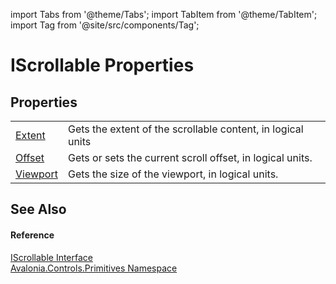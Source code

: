 import Tabs from '@theme/Tabs'; 
import TabItem from '@theme/TabItem'; 
import Tag from '@site/src/components/Tag'; 

# IScrollable Properties




## Properties
<table>
<tr>
<td><a href="P_Avalonia_Controls_Primitives_IScrollable_Extent">Extent</a></td>
<td>Gets the extent of the scrollable content, in logical units</td>
</tr>
<tr>
<td><a href="P_Avalonia_Controls_Primitives_IScrollable_Offset">Offset</a></td>
<td>Gets or sets the current scroll offset, in logical units.</td>
</tr>
<tr>
<td><a href="P_Avalonia_Controls_Primitives_IScrollable_Viewport">Viewport</a></td>
<td>Gets the size of the viewport, in logical units.</td>
</tr>
</table>

## See Also


#### Reference
<a href="T_Avalonia_Controls_Primitives_IScrollable">IScrollable Interface</a>  
<a href="N_Avalonia_Controls_Primitives">Avalonia.Controls.Primitives Namespace</a>  
